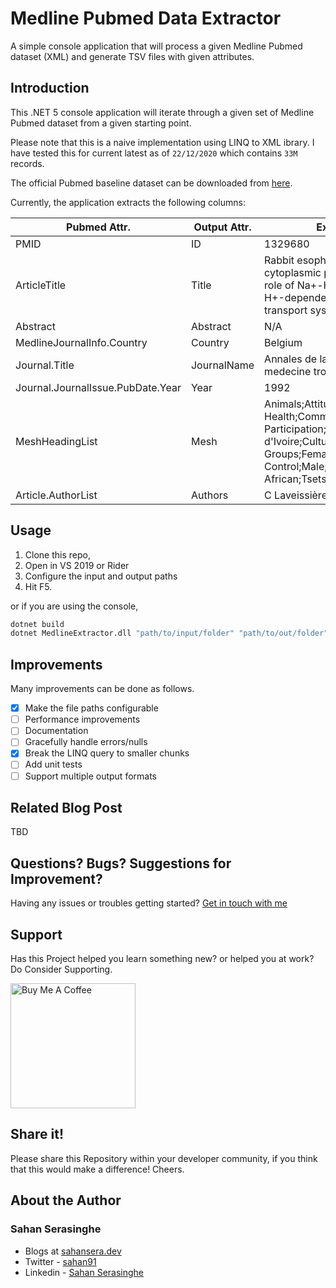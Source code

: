 # Medline Pubmed Data Extractor
A simple console application that will process a given Medline Pubmed dataset (XML) and generate TSV files with given attributes.

## Introduction
This .NET 5 console application will iterate through a given set of Medline Pubmed dataset from a given starting point.

Please note that this is a naive implementation using LINQ to XML ibrary. I have tested this for current latest as of `22/12/2020` which contains `33M` records.

The official Pubmed baseline dataset can be downloaded from [here](https://ftp.ncbi.nlm.nih.gov/pubmed/baseline/).

Currently, the application extracts the following columns:

| Pubmed Attr.                      | Output Attr. | Example                                                                                                                                                        |
|-----------------------------------|--------------|----------------------------------------------------------------------------------------------------------------------------------------------------------------|
| PMID                              | ID           | 1329680                                                                                                                                                        |
| ArticleTitle                      | Title        | Rabbit esophageal cell cytoplasmic pH regulation: role of Na+-H+ antiport and H+-dependent HCO3- transport systems.                                            |
| Abstract                          | Abstract     | N/A                                                                                                                                                            |
| MedlineJournalInfo.Country        | Country      | Belgium                                                                                                                                                        |
| Journal.Title                     | JournalName  | Annales de la Societe belge de medecine tropicale                                                                                                              |
| Journal.JournalIssue.PubDate.Year | Year         | 1992                                                                                                                                                           |
| MeshHeadingList                   | Mesh         | Animals;Attitude to Health;Community Participation;Cote d'Ivoire;Culture;Ethnic Groups;Female;Humans;Insect Control;Male;Trypanosomiasis, African;Tsetse Flies |
| Article.AuthorList                | Authors      | C Laveissière;H H Meda                                                                                                                                         |

## Usage

1. Clone this repo, 
2. Open in VS 2019 or Rider
3. Configure the input and output paths
4. Hit F5.

or if you are using the console,

```bash
dotnet build
dotnet MedlineExtractor.dll "path/to/input/folder" "path/to/out/folder"
```

## Improvements
Many improvements can be done as follows.

 - [x] Make the file paths configurable
 - [ ] Performance improvements
 - [ ] Documentation
 - [ ] Gracefully handle errors/nulls
 - [x] Break the LINQ query to smaller chunks
 - [ ] Add unit tests
 - [ ] Support multiple output formats

## Related Blog Post
TBD

## Questions? Bugs? Suggestions for Improvement?
Having any issues or troubles getting started? [Get in touch with me](https://sahansera.dev/contact/) 

## Support
Has this Project helped you learn something new? or helped you at work? Do Consider Supporting.

<a href="https://www.buymeacoffee.com/sahan" target="_blank"><img src="https://cdn.buymeacoffee.com/buttons/default-orange.png" alt="Buy Me A Coffee" width="200"  ></a>

## Share it!
Please share this Repository within your developer community, if you think that this would make a difference! Cheers.

## About the Author
### Sahan Serasinghe
- Blogs at [sahansera.dev](https://sahansera.dev/)
- Twitter - [sahan91](https://www.twitter.com/sahan91)
- Linkedin - [Sahan Serasinghe](https://www.linkedin.com/in/sahanserasinghe/)
